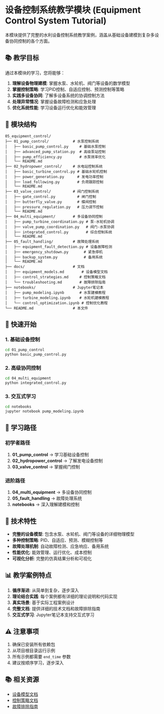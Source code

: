 # 设备控制系统教学模块 (Equipment Control System Tutorial)

本模块提供了完整的水利设备控制系统教学案例，涵盖从基础设备建模到复杂多设备协同控制的各个方面。

## 📚 教学目标

通过本模块的学习，您将能够：

1. **理解设备物理建模**: 掌握水泵、水轮机、阀门等设备的数学模型
2. **掌握控制策略**: 学习PID控制、自适应控制、预测控制等策略
3. **实践多设备协同**: 了解多设备系统的协调控制方法
4. **处理异常情况**: 掌握设备故障检测和应急处理
5. **优化系统性能**: 学习设备运行优化和能效管理

## 📁 模块结构

```
05_equipment_control/
├── 01_pump_control/           # 水泵控制系统
│   ├── basic_pump_control.py     # 基础水泵控制
│   ├── advanced_pump_station.py  # 高级泵站控制
│   ├── pump_efficiency.py        # 水泵效率优化
│   └── README.md
├── 02_hydropower_control/     # 水电站控制系统
│   ├── basic_turbine_control.py # 基础水轮机控制
│   ├── power_generation.py      # 发电功率控制
│   ├── load_following.py        # 负荷跟踪控制
│   └── README.md
├── 03_valve_control/          # 阀门控制系统
│   ├── gate_control.py          # 闸门控制
│   ├── butterfly_valve.py       # 蝶阀控制
│   ├── pressure_regulation.py   # 压力调节控制
│   └── README.md
├── 04_multi_equipment/        # 多设备协同控制
│   ├── pump_turbine_coordination.py # 泵-水轮机协调
│   ├── valve_pump_coordination.py   # 阀门-水泵协调
│   ├── integrated_control.py        # 综合控制系统
│   └── README.md
├── 05_fault_handling/         # 故障处理系统
│   ├── equipment_fault_detection.py # 设备故障检测
│   ├── emergency_shutdown.py       # 紧急停机
│   ├── backup_system.py            # 备用系统
│   └── README.md
├── docs/                      # 文档
│   ├── equipment_models.md        # 设备模型文档
│   ├── control_strategies.md     # 控制策略文档
│   └── troubleshooting.md        # 故障排除指南
├── notebooks/                 # Jupyter笔记本
│   ├── pump_modeling.ipynb       # 水泵建模教程
│   ├── turbine_modeling.ipynb    # 水轮机建模教程
│   └── control_optimization.ipynb # 控制优化教程
└── README.md                  # 本文件
```

## 🚀 快速开始

### 1. 基础设备控制
```bash
cd 01_pump_control
python basic_pump_control.py
```

### 2. 高级协同控制
```bash
cd 04_multi_equipment
python integrated_control.py
```

### 3. 交互式学习
```bash
cd notebooks
jupyter notebook pump_modeling.ipynb
```

## 📖 学习路径

### 初学者路径
1. **01_pump_control** → 学习基础设备控制
2. **02_hydropower_control** → 了解发电设备控制
3. **03_valve_control** → 掌握阀门控制

### 进阶路径
1. **04_multi_equipment** → 多设备协同控制
2. **05_fault_handling** → 故障处理系统
3. **notebooks** → 深入理解建模和控制

## 🔧 技术特性

- **完整的设备模型**: 包含水泵、水轮机、阀门等设备的详细物理模型
- **多种控制策略**: PID、自适应、预测、模糊控制等
- **故障处理机制**: 自动故障检测、应急响应、备用系统
- **性能优化**: 能效管理、运行优化、成本控制
- **可视化分析**: 完整的仿真结果分析和可视化

## 📊 教学案例特点

1. **循序渐进**: 从简单到复杂，逐步深入
2. **理论结合实践**: 每个案例都有详细的理论说明和代码实现
3. **真实场景**: 基于实际工程案例设计
4. **完整文档**: 提供详细的技术文档和故障排除指南
5. **交互式学习**: Jupyter笔记本支持交互式学习

## ⚠️ 注意事项

1. 确保已安装所有依赖包
2. 从项目根目录运行示例
3. 所有示例都需要 `end_time` 参数
4. 建议按顺序学习，逐步深入

## 📚 相关资源

- [设备模型文档](docs/equipment_models.md)
- [控制策略文档](docs/control_strategies.md)
- [故障排除指南](docs/troubleshooting.md)
